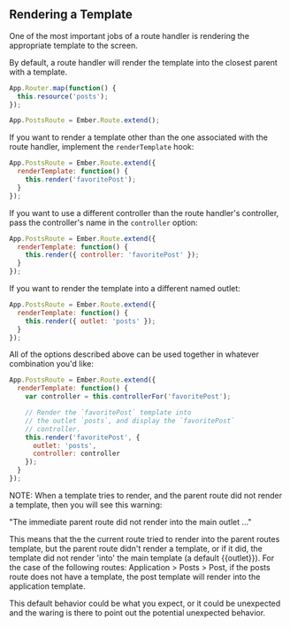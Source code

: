 ## Rendering a Template

One of the most important jobs of a route handler is rendering the
appropriate template to the screen.

By default, a route handler will render the template into the closest
parent with a template.

```js
App.Router.map(function() {
  this.resource('posts');
});

App.PostsRoute = Ember.Route.extend();
```

If you want to render a template other than the one associated with the
route handler, implement the `renderTemplate` hook:

```js
App.PostsRoute = Ember.Route.extend({
  renderTemplate: function() {
    this.render('favoritePost');
  }
});
```

If you want to use a different controller than the route handler's
controller, pass the controller's name in the `controller` option:

```js
App.PostsRoute = Ember.Route.extend({
  renderTemplate: function() {
    this.render({ controller: 'favoritePost' });
  }
});
```

If you want to render the template into a different named outlet:

```js
App.PostsRoute = Ember.Route.extend({
  renderTemplate: function() {
    this.render({ outlet: 'posts' });
  }
});
```

All of the options described above can be used together in whatever
combination you'd like:

```js
App.PostsRoute = Ember.Route.extend({
  renderTemplate: function() {
    var controller = this.controllerFor('favoritePost');

    // Render the `favoritePost` template into
    // the outlet `posts`, and display the `favoritePost`
    // controller.
    this.render('favoritePost', {
      outlet: 'posts',
      controller: controller
    });
  }
});
```

NOTE: When a template tries to render, and the parent route did not render a template, then you will see this warning:

"The immediate parent route did not render into the main outlet ..."

This means that the the current route tried to render into the parent routes template, but the parent route didn't render a template, or if it did, the template did not render 'into' the main template (a default {{outlet}}). For the case of the following routes: Application > Posts > Post, if the posts route does not have a template, the post template will render into the application template.

This default behavior could be what you expect, or it could be unexpected and the waring is there to point out the potential unexpected behavior.
